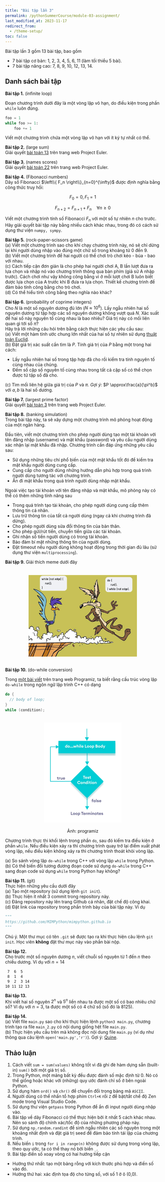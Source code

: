 ```yaml
---
title: "Bài tập lần 3"
permalink: /pythonSummerCourse/module-03-assignment/
last_modified_at: 2023-11-17
redirect_from:
  - /theme-setup/
toc: false
---
```



Bài tập lần 3 gồm 13 bài tập, bao gồm
- 7 bài tập cơ bản: 1, 2, 3, 4, 5, 6, 11 (làm tối thiểu 5 bài).
- 7 bài tập nâng cao: 7, 8, 9, 10, 12, 13, 14.


## Danh sách bài tập

**Bài tập 1.** (infinite loop)

Đoạn chương trình dưới đây là một vòng lặp vô hạn, do điều kiện trong phần `while` luôn đúng.
```py
foo = 1
while foo >= 1:
    foo += 1
```
Viết một chương trình chứa một vòng lặp vô hạn với ít ký tự nhất có thể.

**Bài tập 2.** (large sum) \
Giải quyết [bài toán 13](https://projecteuler.net/problem=13) trên trang web Project Euler.

**Bài tập 3.** (names scores) \
Giải quyết [bài toán 22](https://projecteuler.net/problem=22) trên trang web Project Euler.

**Bài tập 4.** (Fibonacci numbers) \
Dãy số Fibonacci $\left\\{ F_n \right\\}_{n=0}^{\infty}$ được định nghĩa bằng công thức truy hồi:

$$F_0 = 0, F_1 = 1$$

$$F_{n+2} = F_{n+1} + F_{n} \quad \forall n \ge 0$$

Viết một chương trình tính số Fibonacci $F_n$ với một số tự nhiên $n$ cho trước. Hãy giải quyết bài tập này bằng nhiều cách khác nhau, trong đó có cách sử dụng thư viện `numpy, sympy`.

**Bài tập 5.** (rock-paper-scissors game) \
(a) Viết một chương trình sao cho khi chạy chương trình này, nó sẽ chỉ dừng lại khi người dùng nhập vào đúng một chữ số trong khoảng từ 0 đến 9. \
(b) Viết một chương trình để hai người có thể chơi trò chơi kéo - búa - bao với nhau. \
(c) Cách tiếp cận đơn giản là cho phép hai người chơi A, B lần lượt đưa ra lựa chọn và nhập nó vào chương trình thông qua bàn phím (giả sử A nhập trước). Cách chơi như vậy không công bằng vì ở mỗi lượt chơi B luôn biết được lựa chọn của A trước khi B đưa ra lựa chọn. Thiết kế chương trình để đảm bảo tính công bằng cho trò chơi. \
(d) Có thể hiểu tính công bằng theo nghĩa nào khác?

**Bài tập 6.** (probability of coprime integers) \
Cho $N$ là một số nguyên dương đủ lớn ($N \approx 10^6$). Lấy ngẫu nhiên hai số nguyên dương từ tập hợp các số nguyên dương không vượt quá $N$. Xác suất để hai số này nguyên tố cùng nhau là bao nhiêu? Giá trị này có mối liên quan gì tới số $\pi$? \
Hãy trả lời những câu hỏi trên bằng cách thực hiện các yêu cầu sau: \
(a) Viết một hàm tính ước chung lớn nhất của hai số tự nhiên sử dụng [thuật toán Euclid](https://en.wikipedia.org/wiki/Euclidean_algorithm). \
(b) Đặt giá trị xác suất cần tìm là $P$. Tính giá trị của $P$ bằng một trong hai cách:
- Lấy ngẫu nhiên hai số trong tập hợp đã cho rồi kiểm tra tính nguyên tố cùng nhau của chúng.
- Đếm số cặp số nguyên tố cùng nhau trong tất cả cặp số có thể chọn được từ tập số đã cho.

(c) Tìm mối liên hệ giữa giá trị của $P$ và $\pi$. *Gợi ý:* $P \approx\frac{a}{\pi^b}$ với $a, b$ là hai số dương.

**Bài tập 7.** (largest prime factor) \
Giải quyết [bài toán 3](https://projecteuler.net/problem=3) trên trang web Project Euler.

**Bài tập 8.** (banking simulation) \
Trong bài tập này, ta sẽ xây dựng một chương trình mô phỏng hoạt động của một ngân hàng.

Đầu tiên, viết một chương trình cho phép người dùng tạo một tài khoản với tên đăng nhập (username) và mật khẩu (password) và yêu cầu người dùng xác nhận lại mật khẩu đã nhập. Chương trình cần đáp ứng những yêu cầu sau:
- Sử dụng những tiêu chí phổ biến của một mật khẩu tốt đó để kiểm tra mật khẩu người dùng cung cấp.
- Cung cấp cho người dùng những hướng dẫn phù hợp trong quá trình người dùng tương tác với chương trình.
- Ẩn đi mật khẩu trong quá trình người dùng nhập mật khẩu.

Ngoài việc tạo tài khoản với tên đăng nhập và mật khẩu, mô phỏng này có thể có thêm những tính năng sau
- Trong quá trình tạo tài khoản, cho phép người dùng cung cấp thêm thông tin cá nhân.
- Lưu trữ thông tin của tất cả người dùng (ngay cả khi chương trình đã dừng).
- Cho phép người dùng sửa đổi thông tin của bản thân.
- Cho phép gửi/rút tiền, chuyển tiền giữa các tài khoản.
- Ghi nhận số tiền người dùng có trong tài khoản.
- Bảo đảm bí mật những thông tin của người dùng.
- Đặt timeout nếu người dùng không hoạt động trong thời gian đủ lâu (sử dụng thư viện `multiprocessing`).

**Bài tập 9.** Giải thích meme dưới đây
<div>
    <img src="/assets/images/courses/homework/do-while-meme.jpg"
    style="width:70%;
    max-width:700px;
    display: block;
    margin-left: auto;
    margin-right: auto;
    padding-top:20px;
    padding-bottom:20px;">
</div>

**Bài tập 10.** (do-while conversion)

Trong [một bài viết](https://www.programiz.com/cpp-programming/do-while-loop) trên trang web Programiz, ta biết rằng cấu trúc vòng lặp `do-while` trong ngôn ngữ lập trình C++ có dạng

```cpp
do {
  // body of loop;
}
while (condition);
```

<div>
    <img src="/assets/images/courses/homework/cpp-do-while-loop-flowchart.webp"
    style="width:50%;
    max-width:700px;
    display: block;
    margin-left: auto;
    margin-right: auto;
    padding-top:20px;
    padding-bottom:20px;">
</div>

<center> Ảnh: programiz </center>

Chương trình thực thi khối lệnh trong phần `do`, sau đó kiểm tra điều kiện ở phần `while`. Nếu điều kiện xảy ra thì chương trình quay trở lại điểm xuất phát vòng lặp, nếu điều kiện không xảy ra thì chương trình thoát khỏi vòng lặp.

(a) So sánh vòng lặp `do-while` trong C++ với vòng lặp `while` trong Python. \
(b) Có thể biến đổi tương đương đoạn code sử dụng `do-while` trong C++ sang đoạn code sử dụng `while` trong Python hay không?

**Bài tập 11.** (git) \
Thực hiện những yêu cầu dưới đây \
(a) Tạo một repository (sử dụng lệnh `git init`). \
(b) Thực hiện ít nhất 3 commit trong repository này. \
(c) Đăng repository này lên trang Github cá nhân, đặt chế độ công khai. \
(d) Đặt link của repository trong phần trình bày của bài tập này. Ví dụ
  ```py
  """
  https://github.com/MIMPython/mimpython.github.io
  """
  ```

Chú ý. Một thư mục có tên `.git` sẽ được tạo ra khi thực hiện câu lệnh `git init`. Học viên **không** đặt thư mục này vào phần bài nộp.

**Bài tập 12.** \
Cho trước một số nguyên dương $n$, viết chuỗi số nguyên từ 1 đến $n$ theo chiều dương. Ví dụ với $n=14$
```
 7  6  5
 8  1  4
 9  2  3 14
10 11 12 13
```

**Bài tập 13.** \
Khi viết hai số nguyên $2^n$ và $5^n$ liền nhau ta được một số có bao nhiêu chữ số? Ví dụ với $n=3$, ta được một số có 4 chữ số (số đó là 8125).

**Bài tập 14.** \
(a) Viết file `main.py` sao cho khi thực hiện lệnh `python3 main.py`, chương trình tạo ra file `main_2.py` có nội dung giống hệt file `main.py`. \
(b) Thực hiện yêu cầu trên mà không đọc nội dung file `main.py` (ví dụ như thông qua câu lệnh `open('main.py','r')`). Gợi ý: [Quine](https://en.wikipedia.org/wiki/Quine_(computing)).


## Thảo luận

1. Cách viết `sum = sum(values)` không tốt vì đã ghi đè hàm dựng sẵn (built-in) `sum()` bởi một giá trị số.
2. Trong Python, một mảng bất kỳ đều được đánh số mặc định từ 0. Nó có thể giống hoặc khác với (những) quy ước đánh chỉ số ở bên ngoài Python.
3. Sử dụng hàm `ord()` và `chr()` để chuyển đổi trong bảng mã `ASCII`.
4. Người dùng có thể nhấn tổ hợp phím `Ctrl+K` rồi `Z` để bật/tắt chế độ Zen mode trong Visual Studio Code.
5. Sử dụng thư viện `getpass` trong Python để ẩn đi input người dùng nhập vào.
6. Bài tập về dãy Fibonacci có thể thực hiện bởi ít nhất 5 cách khác nhau. Nên so sánh độ chính xác/tốc độ của những phương pháp này.
7. Sử dụng `np.random.randint` để sinh ngẫu nhiên các số nguyên trong một khoảng nhất định và đặt giá trị seed để đảm bảo tính tái lập của chương trình.
8. Nếu biến `i` trong `for i in range(n)` không được sử dụng trong vòng lặp, theo quy ước, ta có thể thay nó bởi biến `_`.
9. Bài tập điền số xoay vòng có hai hướng tiếp cận
  - Hướng thứ nhất: tạo một bảng rỗng với kích thước phù hợp và điền số vào đó.
  - Hướng thứ hai: xác định tọa độ cho từng số, với số 1 ở ô (0,0).
